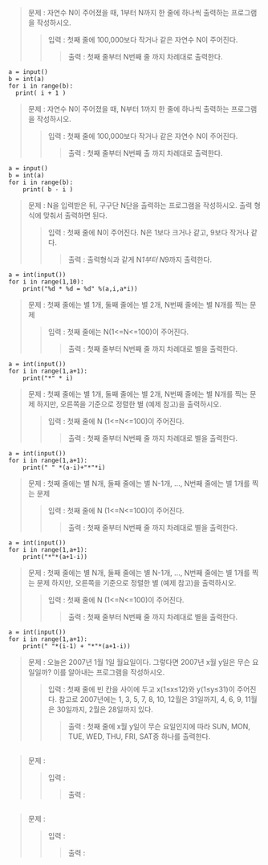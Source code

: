 > 문제 : 자연수 N이 주어졌을 때, 1부터 N까지 한 줄에 하나씩 출력하는 프로그램을 작성하시오.
>> 입력 : 첫째 줄에 100,000보다 작거나 같은 자연수 N이 주어진다.
>>> 출력 : 첫째 줄부터 N번째 줄 까지 차례대로 출력한다.
```
a = input()
b = int(a)
for i in range(b):
  print( i + 1 )
```
> 문제 : 자연수 N이 주어졌을 때, N부터 1까지 한 줄에 하나씩 출력하는 프로그램을 작성하시오.
>> 입력 : 첫째 줄에 100,000보다 작거나 같은 자연수 N이 주어진다.
>>> 출력 : 첫째 줄부터 N번째 출 까지 차례대로 출력한다.
```
a = input()
b = int(a)
for i in range(b):
    print( b - i )
```
> 문제 : N을 입력받은 뒤, 구구단 N단을 출력하는 프로그램을 작성하시오. 출력 형식에 맞춰서 출력하면 된다.
>> 입력 : 첫째 줄에 N이 주어진다. N은 1보다 크거나 같고, 9보다 작거나 같다.
>>> 출력 : 출력형식과 같게 N*1부터 N*9까지 출력한다.
```
a = int(input())
for i in range(1,10):
    print("%d * %d = %d" %(a,i,a*i))
```
> 문제 :  첫째 줄에는 별 1개, 둘째 줄에는 별 2개, N번째 줄에는 별 N개를 찍는 문제
>> 입력 :  첫째 줄에는 N(1<=N<=100)이 주어진다.
>>> 출력 : 첫째 줄부터 N번째 줄 까지 차례대로 별을 출력한다.
```
a = int(input())
for i in range(1,a+1):
    print("*" * i)
```
> 문제 :  첫째 줄에는 별 1개, 둘째 줄에는 별 2개, N번째 줄에는 별 N개를 찍는 문제 하지만, 오른쪽을 기준으로 정렬한 별 (예제 참고)을 출력하시오.
>> 입력 :  첫째 줄에 N (1<=N<=100)이 주어진다.
>>> 출력 : 첫째 줄부터 N번째 줄 까지 차례대로 별을 출력한다.
```
a = int(input())
for i in range(1,a+1):
    print(" " *(a-i)+"*"*i)
```
> 문제 :  첫째 줄에는 별 N개, 둘째 줄에는 별 N-1개, ..., N번째 줄에는 별 1개를 찍는 문제
>> 입력 :  첫째 줄에 N (1<=N<=100)이 주어진다.
>>> 출력 : 첫째 줄부터 N번째 줄 까지 차례대로 별을 출력한다.
```
a = int(input())
for i in range(1,a+1):
    print("*"*(a+1-i))
```
> 문제 :  첫째 줄에는 별 N개, 둘째 줄에는 별 N-1개, ..., N번째 줄에는 별 1개를 찍는 문제 하지만, 오른쪽을 기준으로 정렬한 별 (예제 참고)을 출력하시오.
>> 입력 :  첫째 줄에 N (1<=N<=100)이 주어진다.
>>> 출력 : 첫째 줄부터 N번째 줄 까지 차례대로 별을 출력한다.
```
a = int(input())
for i in range(1,a+1):
    print(" "*(i-1) + "*"*(a+1-i))
```
> 문제 :  오늘은 2007년 1월 1일 월요일이다. 그렇다면 2007년 x월 y일은 무슨 요일일까? 이를 알아내는 프로그램을 작성하시오.
>> 입력 :  첫째 줄에 빈 칸을 사이에 두고 x(1≤x≤12)와 y(1≤y≤31)이 주어진다. 참고로 2007년에는 1, 3, 5, 7, 8, 10, 12월은 31일까지, 4, 6, 9, 11월은 30일까지, 2월은 28일까지 있다.
>>> 출력 : 첫째 줄에 x월 y일이 무슨 요일인지에 따라 SUN, MON, TUE, WED, THU, FRI, SAT중 하나를 출력한다.
```
```
> 문제 :  
>> 입력 :  
>>> 출력 : 
```
```
> 문제 :  
>> 입력 :  
>>> 출력 : 
```
```

